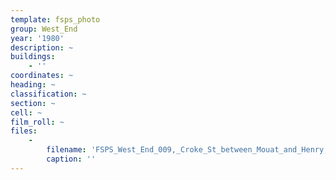 ```yaml
---
template: fsps_photo
group: West_End
year: '1980'
description: ~
buildings:
    - ''
coordinates: ~
heading: ~
classification: ~
section: ~
cell: ~
film_roll: ~
files:
    -
        filename: 'FSPS_West_End_009,_Croke_St_between_Mouat_and_Henry,_midblock_northside,_WE-1,_1980.png'
        caption: ''
---
```

